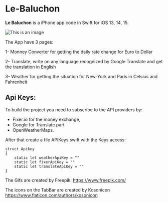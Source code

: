 # Le-Baluchon

**Le Baluchon** is a iPhone app code in Swift for iOS 13, 14, 15.

![This is an image](https://image.noelshack.com/fichiers/2022/33/2/1660671175-weather.gif)

The App have 3 pages:

1- Monney Converter for getting the daily rate change for Euro to Dollar

2- Translate, write on any language recognized by Google Translate and get the translation in English

3- Weather for getting the situation for New-York and Paris in Celsius and Fahrenheit

## Api Keys:
To build the project you need to subscribe to the API providers by:
- Fixer.io for the money exchange,
- Google for Translate part
- OpenWeatherMaps.

After that create a file APIKeys.swift with the Keys access:
```
struct Apikey
{
    static let weatherApiKey = ""
    static let fixerApiKey = ""
    static let translateApiKey = ""
}
```

The Gifs are created by Freepik: https://www.freepik.com/

The icons on the TabBar are created by Kosonicon https://www.flaticon.com/authors/kosonicon
